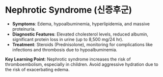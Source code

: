 # Nephrotic Syndrome (신증후군)

- **Symptoms**: Edema, hypoalbuminemia, hyperlipidemia, and massive proteinuria.
- **Diagnostic Features**: Elevated cholesterol levels, reduced albumin, significant protein loss in urine (up to 8,500 mg/24 hr).
- **Treatment**: Steroids (Prednisolone), monitoring for complications like infections and thrombosis due to hypoalbuminemia.

**Key Learning Point**: Nephrotic syndrome increases the risk of thromboembolism, especially in children. Avoid aggressive hydration due to the risk of exacerbating edema.
